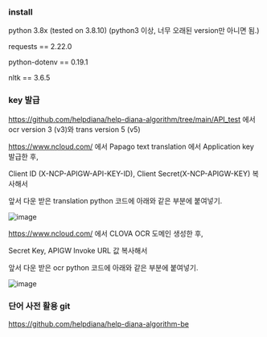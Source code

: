 ### install

python 3.8x (tested on 3.8.10) (python3 이상, 너무 오래된 version만 아니면 됨.)

requests == 2.22.0

python-dotenv == 0.19.1

nltk == 3.6.5

### key 발급

https://github.com/helpdiana/help-diana-algorithm/tree/main/API_test 에서 ocr version 3 (v3)와 trans version 5 (v5) 

https://www.ncloud.com/ 에서 Papago text translation 에서 Application key 발급한 후,

Client ID (X-NCP-APIGW-API-KEY-ID), Client Secret(X-NCP-APIGW-KEY) 복사해서

앞서 다운 받은 translation python 코드에 아래와 같은 부분에 붙여넣기.

![image](https://user-images.githubusercontent.com/80442377/146261813-3c75848b-52ab-410f-8e0a-b8859863861f.png)

https://www.ncloud.com/ 에서 CLOVA OCR 도메인 생성한 후,

Secret Key, APIGW Invoke URL 값 복사해서

앞서 다운 받은 ocr python 코드에 아래와 같은 부분에 붙여넣기.

![image](https://user-images.githubusercontent.com/80442377/146261883-2aed38e8-0c6f-43e9-a0db-6c083deb1db1.png)

### 단어 사전 활용 git 

https://github.com/helpdiana/help-diana-algorithm-be
